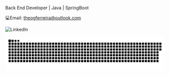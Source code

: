 Back End Developer | Java | SpringBoot

💻Email: theogferreira@outlook.com

![LinkedIn](https://www.linkedin.com/in/theodoro-ferreira-b3597622b/)

![Snake animation](https://github.com/theodoroferreira/theodoroferreira/blob/output/github-contribution-grid-snake.svg)
